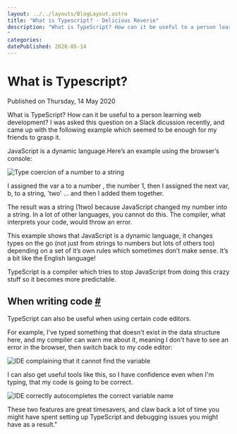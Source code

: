 ```yaml
---
layout: ../../layouts/BlogLayout.astro
title: "What is Typescript? - Delicious Reverie"
description: "What is TypeScript? How can it be useful to a person learning web development? I was asked this question on a Slack dicussion recently, and came up with the following example which seemed to be enough for my friends to grasp it.
"
categories:
datePublished: 2020-05-14
---
```

# What is Typescript?

Published on Thursday, 14 May 2020

What is TypeScript? How can it be useful to a person learning web development? I was asked this question on a Slack dicussion recently, and came up with the following example which seemed to be enough for my friends to grasp it.

JavaScript is a dynamic language.Here’s an example using the browser’s console:

![Type coercion of a number to a string](https://d13mv7x44wu31f.cloudfront.net/files/8larbfx7w-type-coercion.png)

I assigned the var a to a number , the number 1, then I assigned the next var, b, to a string, 'two' ... and then I added them together.

The result was a string (1two) because JavaScript changed my number into a string. In a lot of other languages, you cannot do this. The compiler, what interprets your code, would throw an error.

This example shows that JavaScript is a dynamic language, it changes types on the go (not just from strings to numbers but lots of others too) depending on a set of it’s own rules which sometimes don’t make sense. It’s a bit like the English language!

TypeScript is a compiler which tries to stop JavaScript from doing this crazy stuff so it becomes more predictable.

## When writing code [#](https://deliciousreverie.co.uk/posts/what-is-typescript/#when-writing-code)

TypeScript can also be useful when using certain code editors.

For example, I've typed something that doesn't exist in the data structure here, and my compiler can warn me about it, meaning I don't have to see an error in the browser, then switch back to my code editor:

![IDE complaining that it cannot find the variable](https://d13mv7x44wu31f.cloudfront.net/files/8larbfxa3-typescript-wrong.png)

I can also get useful tools like this, so I have confidence even when I'm typing, that my code is going to be correct.

![IDE correctly autocompletes the correct variable name](https://d13mv7x44wu31f.cloudfront.net/files/8larbfxcb-typescript-correct.png)

These two features are great timesavers, and claw back a lot of time you might have spent setting up TypeScript and debugging issues you might have as a result."